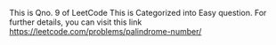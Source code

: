 This is Qno. 9 of LeetCode
This is Categorized into Easy question.
For further details, you can visit this link https://leetcode.com/problems/palindrome-number/